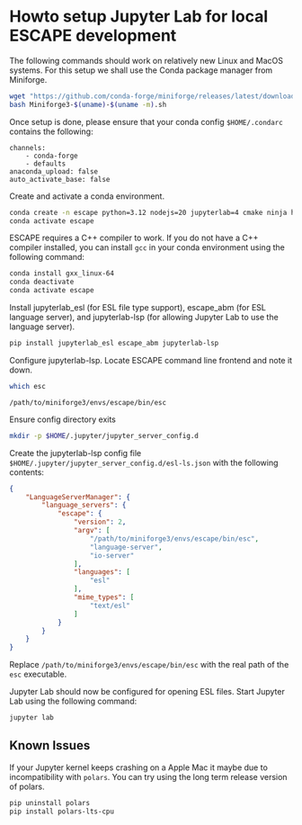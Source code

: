 # Howto setup Jupyter Lab for local ESCAPE development

The following commands should work on relatively new Linux and MacOS systems.
For this setup we shall use the Conda package manager from Miniforge.

```sh
wget "https://github.com/conda-forge/miniforge/releases/latest/download/Miniforge3-$(uname)-$(uname -m).sh"
bash Miniforge3-$(uname)-$(uname -m).sh
```

Once setup is done, please ensure that your conda config `$HOME/.condarc` contains the following:

```
channels:
    - conda-forge
    - defaults
anaconda_upload: false
auto_activate_base: false
```

Create and activate a conda environment.

```sh
conda create -n escape python=3.12 nodejs=20 jupyterlab=4 cmake ninja hdf5
conda activate escape
```

ESCAPE requires a C++ compiler to work.
If you do not have a C++ compiler installed,
you can install `gcc` in your conda environment using the following command:
```sh
conda install gxx_linux-64
conda deactivate
conda activate escape
```

Install jupyterlab_esl (for ESL file type support),
escape_abm (for ESL language server),
and jupyterlab-lsp (for allowing Jupyter Lab to use the language server).

```sh
pip install jupyterlab_esl escape_abm jupyterlab-lsp
```

Configure jupyterlab-lsp.
Locate ESCAPE command line frontend and note it down.

```sh
which esc
```
```
/path/to/miniforge3/envs/escape/bin/esc
```

Ensure config directory exits
```sh
mkdir -p $HOME/.jupyter/jupyter_server_config.d
```

Create the jupyterlab-lsp config file `$HOME/.jupyter/jupyter_server_config.d/esl-ls.json`  with the following contents:
```json
{
    "LanguageServerManager": {
        "language_servers": {
            "escape": {
                "version": 2,
                "argv": [
                    "/path/to/miniforge3/envs/escape/bin/esc",
                    "language-server",
                    "io-server"
                ],
                "languages": [
                    "esl"
                ],
                "mime_types": [
                    "text/esl"
                ]
            }
        }
    }
}
```

Replace `/path/to/miniforge3/envs/escape/bin/esc` with
the real path of the `esc` executable.

Jupyter Lab should now be configured for opening ESL files.
Start Jupyter Lab using the following command:

```sh
jupyter lab
```

## Known Issues

If your Jupyter kernel keeps crashing on a Apple Mac
it maybe due to incompatibility with `polars`.
You can try using the long term release version of polars.

```sh
pip uninstall polars
pip install polars-lts-cpu
```
